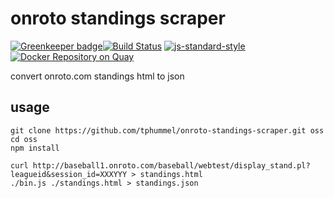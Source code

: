 # onroto standings scraper #

[![Greenkeeper badge](https://badges.greenkeeper.io/tphummel/onroto-standings-scraper.svg)](https://greenkeeper.io/)[![Build Status](https://travis-ci.org/tphummel/onroto-standings-scraper.png)](https://travis-ci.org/tphummel/onroto-standings-scraper) [![js-standard-style](https://img.shields.io/badge/code%20style-standard-brightgreen.svg?style=flat)](https://github.com/feross/standard)
[![Docker Repository on Quay](https://quay.io/repository/tomh/onroto-standings-scraper/status "Docker Repository on Quay")](https://quay.io/repository/tomh/onroto-standings-scraper)

convert onroto.com standings html to json

## usage

```
git clone https://github.com/tphummel/onroto-standings-scraper.git oss
cd oss
npm install

curl http://baseball1.onroto.com/baseball/webtest/display_stand.pl?leagueid&session_id=XXXYYY > standings.html
./bin.js ./standings.html > standings.json
```

